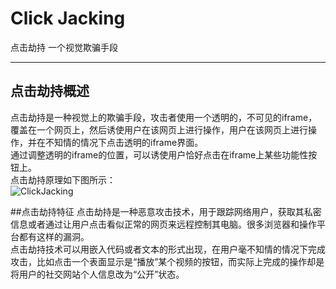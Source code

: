 # Click Jacking

点击劫持  一个视觉欺骗手段

---

## 点击劫持概述
点击劫持是一种视觉上的欺骗手段，攻击者使用一个透明的，不可见的iframe，覆盖在一个网页上，然后诱使用户在该网页上进行操作，用户在该网页上进行操作，并在不知情的情况下点击透明的iframe界面。  
通过调整透明的iframe的位置，可以诱使用户恰好点击在iframe上某些功能性按钮上。  
点击劫持原理如下图所示：  
![ClickJacking](img/ClickJacking.jpg)  


##点击劫持特征
点击劫持是一种恶意攻击技术，用于跟踪网络用户，获取其私密信息或者通过让用户点击看似正常的网页来远程控制其电脑。很多浏览器和操作平台都有这样的漏洞。  
点击劫持技术可以用嵌入代码或者文本的形式出现，在用户毫不知情的情况下完成攻击，比如点击一个表面显示是“播放”某个视频的按钮，而实际上完成的操作却是将用户的社交网站个人信息改为“公开”状态。  



